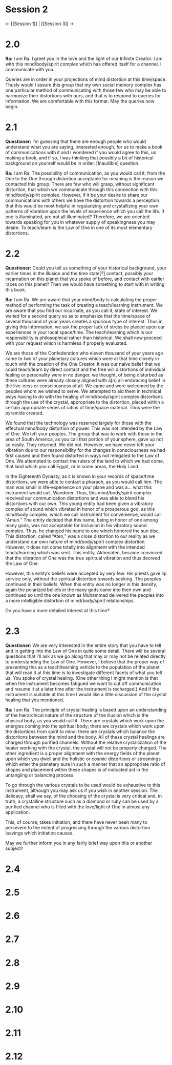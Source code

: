 # Session 2
<- [[Session 1]] | [[Session 3]] ->
# 2.0
**Ra:** I am Ra. I greet you in the love and the light of our Infinite Creator. I am with this mind/body/spirit complex which has offered itself for a channel. I communicate with you.  
  
Queries are in order in your projections of mind distortion at this time/space. Thusly would I assure this group that my own social memory complex has one particular method of communicating with those few who may be able to harmonize their distortions with ours, and that is to respond to queries for information. We are comfortable with this format. May the queries now begin.
# 2.1
**Questioner:** I’m guessing that there are enough people who would understand what you are saying, interested enough, for us to make a book of communications with it and I wondered if you would agree to this, us making a book, and if so, I was thinking that possibly a bit of historical background on yourself would be in order. [Inaudible] question.

**Ra:** I am Ra. The possibility of communication, as you would call it, from the One to the One through distortion acceptable for meaning is the reason we contacted this group. There are few who will grasp, without significant distortion, that which we communicate through this connection with this mind/body/spirit complex. However, if it be your desire to share our communications with others we have the distortion towards a perception that this would be most helpful in regularizing and crystallizing your own patterns of vibration upon the levels of experience which you call the life. If one is illuminated, are not all illuminated? Therefore, we are oriented towards speaking for you in whatever supply of speakingness you may desire. To teach/learn is the Law of One in one of its most elementary distortions.
# 2.2
**Questioner:** Could you tell us something of your historical background, your earlier times in the illusion and the time state[?] contact, possibly your incarnation on this planet that you spoke of before, and contact with earlier races on this planet? Then we would have something to start with in writing this book.

**Ra:** I am Ra. We are aware that your mind/body is calculating the proper method of performing the task of creating a teach/learning instrument. We are aware that you find our incarnate, as you call it, state of interest. We waited for a second query so as to emphasize that the time/space of several thousand of your years creates a spurious type of interest. Thus in giving this information, we ask the proper lack of stress be placed upon our experiences in your local space/time. The teach/learning which is our responsibility is philosophical rather than historical. We shall now proceed with your request which is harmless if properly evaluated.  
  
We are those of the Confederation who eleven thousand of your years ago came to two of your planetary cultures which were at that time closely in touch with the creation of the One Creator. It was our naïve belief that we could teach/learn by direct contact and the free will distortions of individual feeling or personality were in no danger, we thought, of being disturbed as these cultures were already closely aligned with a[n] all-embracing belief in the live-ness or consciousness of all. We came and were welcomed by the peoples whom we wished to serve. We attempted to aid them in technical ways having to do with the healing of mind/body/spirit complex distortions through the use of the crystal, appropriate to the distortion, placed within a certain appropriate series of ratios of time/space material. Thus were the pyramids created.  
  
We found that the technology was reserved largely for those with the effectual mind/body distortion of power. This was not intended by the Law of One. We left your peoples. The group that was to work with those in the area of South America, as you call that portion of your sphere, gave up not so easily. They returned. We did not. However, we have never left your vibration due to our responsibility for the changes in consciousness we had first caused and then found distorted in ways not relegated to the Law of One. We attempted to contact the rulers of the land to which we had come, that land which you call Egypt, or in some areas, the Holy Land.  
  
In the Eighteenth Dynasty, as it is known in your records of space/time distortions, we were able to contact a pharaoh, as you would call him. The man was small in life-experience on your plane and was a… what this instrument would call, Wanderer. Thus, this mind/body/spirit complex received our communication distortions and was able to blend his distortions with our own. This young entity had been given a vibratory complex of sound which vibrated in honor of a prosperous god, as this mind/body complex, which we call instrument for convenience, would call “Amun.” The entity decided that this name, being in honor of one among many gods, was not acceptable for inclusion in his vibratory sound complex. Thus, he changed his name to one which honored the sun disc. This distortion, called “Aten,” was a close distortion to our reality as we understand our own nature of mind/body/spirit complex distortion. However, it does not come totally into alignment with the intended teach/learning which was sent. This entity, Akhenaten, became convinced that the vibration of One was the true spiritual vibration and thus decreed the Law of One.  
  
However, this entity’s beliefs were accepted by very few. His priests gave lip service only, without the spiritual distortion towards seeking. The peoples continued in their beliefs. When this entity was no longer in this density, again the polarized beliefs in the many gods came into their own and continued so until the one known as Muhammad delivered the peoples into a more intelligible distortion of mind/body/spirit relationships.  
  
Do you have a more detailed interest at this time?
# 2.3
**Questioner:** We are very interested in the entire story that you have to tell and in getting into the Law of One in quite some detail. There will be several questions that I’ll ask as we go along that may or may not be related directly to understanding the Law of One. However, I believe that the proper way of presenting this as a teach/learning vehicle to the population of the planet that will read it at this time is to investigate different facets of what you tell us. You spoke of crystal healing. (One other thing I might mention is that when the instrument becomes fatigued we want to cut off communication and resume it at a later time after the instrument is recharged.) And if the instrument is suitable at this time I would like a little discussion of the crystal healing that you mentioned.

**Ra:** I am Ra. The principle of crystal healing is based upon an understanding of the hierarchical nature of the structure of the illusion which is the physical body, as you would call it. There are crystals which work upon the energies coming into the spiritual body; there are crystals which work upon the distortions from spirit to mind; there are crystals which balance the distortions between the mind and the body. All of these crystal healings are charged through purified channels. Without the relative crystallization of the healer working with the crystal, the crystal will not be properly charged. The other ingredient is a proper alignment with the energy fields of the planet upon which you dwell and the holistic or cosmic distortions or streamings which enter the planetary aura in such a manner that an appropriate ratio of shapes and placement within these shapes is of indicated aid in the untangling or balancing process.  
  
To go through the various crystals to be used would be exhaustive to this instrument, although you may ask us if you wish in another session. The delicacy, shall we say, of the choosing of the crystal is very critical and, in truth, a crystalline structure such as a diamond or ruby can be used by a purified channel who is filled with the love/light of One in almost any application.  
  
This, of course, takes initiation, and there have never been many to persevere to the extent of progressing through the various distortion leavings which initiation causes.  
  
May we further inform you in any fairly brief way upon this or another subject?
# 2.4
# 2.5
# 2.6
# 2.7
# 2.8
# 2.9
# 2.10
# 2.11
# 2.12
